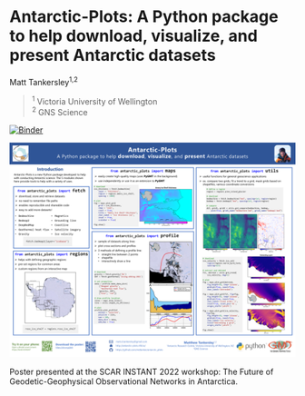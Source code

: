# Antarctic-Plots: A Python package to help download, visualize, and present Antarctic datasets

Matt Tankersley<sup>1,2</sup>

> <sup>1</sup> Victoria University of Wellington<br>
> <sup>2</sup> GNS Science<br> 

[![Binder](https://mybinder.org/badge_logo.svg)](https://mybinder.org/v2/gh/mdtanker/SCAR_INSTANT_2022/v1.0?labpath=figures%2FPoster_plots.ipynb)

![](Tankersley_INSTANT_2022.png)

Poster presented at the SCAR INSTANT 2022 workshop: The Future of Geodetic-Geophysical Observational Networks in Antarctica.
